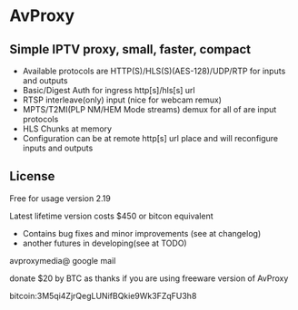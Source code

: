 # AvProxy

## Simple IPTV proxy, small, faster, compact

- Available protocols are HTTP(S)/HLS(S)(AES-128)/UDP/RTP for inputs and outputs
- Basic/Digest Auth for ingress http[s]/hls[s] url
- RTSP interleave(only) input (nice for webcam remux)
- MPTS/T2MI(PLP NM/HEM Mode streams) demux for all of are input protocols
- HLS Chunks at memory
- Configuration can be at remote http[s] url place and will reconfigure inputs and outputs

## License

Free for usage version 2.19

Latest lifetime version costs $450 or bitcon equivalent
- Contains bug fixes and minor improvements (see at changelog)
- another futures in developing(see at TODO)

avproxymedia@ google mail

donate $20 by BTC as thanks if you are using freeware version of AvProxy

bitcoin:3M5qi4ZjrQegLUNifBQkie9Wk3FZqFU3h8
